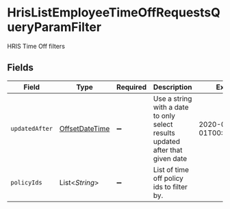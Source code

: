 # HrisListEmployeeTimeOffRequestsQueryParamFilter

HRIS Time Off filters


## Fields

| Field                                                                                     | Type                                                                                      | Required                                                                                  | Description                                                                               | Example                                                                                   |
| ----------------------------------------------------------------------------------------- | ----------------------------------------------------------------------------------------- | ----------------------------------------------------------------------------------------- | ----------------------------------------------------------------------------------------- | ----------------------------------------------------------------------------------------- |
| `updatedAfter`                                                                            | [OffsetDateTime](https://docs.oracle.com/javase/8/docs/api/java/time/OffsetDateTime.html) | :heavy_minus_sign:                                                                        | Use a string with a date to only select results updated after that given date             | 2020-01-01T00:00:00.000Z                                                                  |
| `policyIds`                                                                               | List\<*String*>                                                                           | :heavy_minus_sign:                                                                        | List of time off policy ids to filter by.                                                 |                                                                                           |
